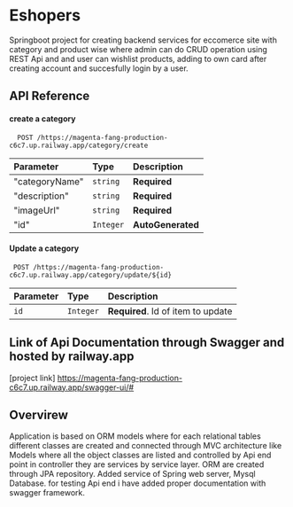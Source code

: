 
# Eshopers

Springboot project for creating backend services for eccomerce site with category and product wise where admin  can do CRUD operation using REST Api and and user can wishlist products, adding to own card after creating account and succesfully login by a user.

 
## API Reference

#### create a category

```http
  POST /https://magenta-fang-production-c6c7.up.railway.app/category/create
```

| Parameter | Type     | Description                |
| :-------- | :------- | :------------------------- |
| "categoryName"| `string` | **Required** |
| "description" | `string` | **Required** |
|  "imageUrl"   | `string` | **Required** |
|"id" |`Integer`|**AutoGenerated**|

#### Update a category

```http
 POST /https://magenta-fang-production-c6c7.up.railway.app/category/update/${id}
```

| Parameter | Type     | Description                       |
| :-------- | :------- | :-------------------------------- |
| `id`      | `Integer` | **Required**. Id of item to update|





##  Link of Api Documentation through Swagger and hosted by railway.app



[project link]  https://magenta-fang-production-c6c7.up.railway.app/swagger-ui/#


## Overvirew

Application is based on ORM models where for each relational tables different classes are created and connected through MVC architecture like Models where all the object classes are listed and controlled by Api end point in controller they are services by service layer. ORM are created through JPA repository.
Added service of Spring web server, Mysql Database. for testing Api end i have added proper documentation with swagger framework. 

